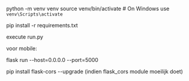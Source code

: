 python -m venv venv
source venv/bin/activate # On Windows use `venv\Scripts\activate`

pip install -r requirements.txt

execute run.py

voor mobile:

flask run --host=0.0.0.0 --port=5000

pip install flask-cors --upgrade (indien flask_cors module moeilijk doet)
